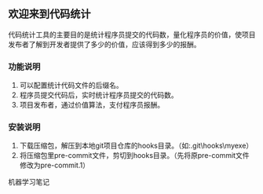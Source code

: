 ## 欢迎来到代码统计
代码统计工具的主要目的是统计程序员提交的代码数，量化程序员的价值，使项目发布者了解到开发者提供了多少的价值，应该得到多少的报酬。


### 功能说明
1. 可以配置统计代码文件的后缀名。
2. 程序员提交代码后，实时统计程序员提交的代码数。
3. 项目发布者，通过价值算法，支付程序员报酬。


### 安装说明
1. 下载压缩包，解压到本地git项目仓库的hooks目录。（如:.git\hooks\myexe）
2. 将压缩包里pre-commit文件，剪切到hooks目录。（先将原pre-commit文件修改为pre-commit.1）

机器学习笔记
